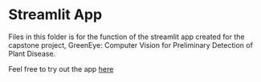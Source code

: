 # Streamlit App

Files in this folder is for the function of the streamlit app created for the capstone project, GreenEye: Computer Vision for Preliminary Detection of Plant Disease. 

Feel free to try out the app [here](https://diseased-veg-image-classifier.streamlit.app/)
